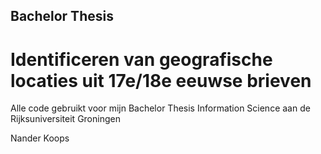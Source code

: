 ## Bachelor Thesis
# Identificeren van geografische locaties uit 17e/18e eeuwse brieven
Alle code gebruikt voor mijn Bachelor Thesis Information Science aan de Rijksuniversiteit Groningen

Nander Koops

